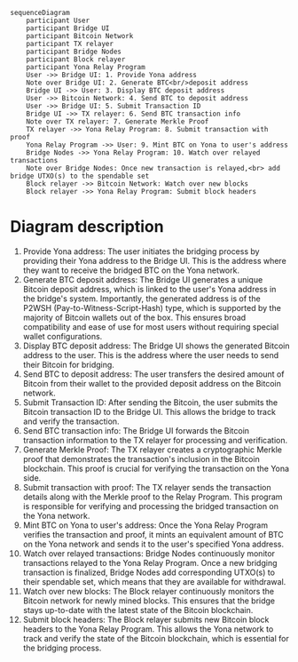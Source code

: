 ```mermaid
sequenceDiagram
    participant User
    participant Bridge UI
    participant Bitcoin Network
    participant TX relayer
    participant Bridge Nodes
    participant Block relayer
    participant Yona Relay Program
    User ->> Bridge UI: 1. Provide Yona address
    Note over Bridge UI: 2. Generate BTC<br/>deposit address
    Bridge UI ->> User: 3. Display BTC deposit address
    User ->> Bitcoin Network: 4. Send BTC to deposit address
    User ->> Bridge UI: 5. Submit Transaction ID
    Bridge UI ->> TX relayer: 6. Send BTC transaction info
    Note over TX relayer: 7. Generate Merkle Proof
    TX relayer ->> Yona Relay Program: 8. Submit transaction with proof
    Yona Relay Program ->> User: 9. Mint BTC on Yona to user's address
    Bridge Nodes ->> Yona Relay Program: 10. Watch over relayed transactions
    Note over Bridge Nodes: Once new transaction is relayed,<br> add bridge UTXO(s) to the spendable set
    Block relayer ->> Bitcoin Network: Watch over new blocks
    Block relayer ->> Yona Relay Program: Submit block headers
```

# Diagram description

1. Provide Yona address: The user initiates the bridging process by providing their Yona address to the Bridge UI.
   This is the address where they want to receive the bridged BTC on the Yona network.
2. Generate BTC deposit address: The Bridge UI generates a unique Bitcoin deposit address, which is linked to the user's
   Yona address in the bridge's system. Importantly, the generated address is of the P2WSH (Pay-to-Witness-Script-Hash)
   type, which is supported by the majority of Bitcoin wallets out of the box. This ensures broad compatibility and ease
   of use for most users without requiring special wallet configurations.
3. Display BTC deposit address: The Bridge UI shows the generated Bitcoin address to the user. This is the address where
   the user needs to send their Bitcoin for bridging.
4. Send BTC to deposit address: The user transfers the desired amount of Bitcoin from their wallet to the provided
   deposit address on the Bitcoin network.
5. Submit Transaction ID: After sending the Bitcoin, the user submits the Bitcoin transaction ID to the Bridge UI. This
   allows the bridge to track and verify the transaction.
6. Send BTC transaction info: The Bridge UI forwards the Bitcoin transaction information to the TX relayer for
   processing and verification.
7. Generate Merkle Proof: The TX relayer creates a cryptographic Merkle proof that demonstrates the transaction's
   inclusion in the Bitcoin blockchain. This proof is crucial for verifying the transaction on the Yona side.
8. Submit transaction with proof: The TX relayer sends the transaction details along with the Merkle proof to the
   Relay Program. This program is responsible for verifying and processing the bridged transaction on the Yona network.
9. Mint BTC on Yona to user's address: Once the Yona Relay Program verifies the transaction and proof, it mints an
   equivalent amount of BTC on the Yona network and sends it to the user's specified Yona address.
10. Watch over relayed transactions: Bridge Nodes continuously monitor transactions relayed to the Yona Relay Program.
    Once a new bridging transaction is finalized, Bridge Nodes add corresponding UTXO(s) to their spendable set, which
    means that they are available for withdrawal.
11. Watch over new blocks: The Block relayer continuously monitors the Bitcoin network for newly mined blocks. This
    ensures that the bridge stays up-to-date with the latest state of the Bitcoin blockchain.
12. Submit block headers: The Block relayer submits new Bitcoin block headers to the Yona Relay Program. This allows the
    Yona network to track and verify the state of the Bitcoin blockchain, which is essential for the bridging process.